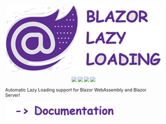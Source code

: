 <p align="center">
  <a href="https://github.com/isc30/blazor-lazy-loading">
    <img src="doc/img/logo.png?raw=true" />
  </a>
</p>
<p align="center">
    <a href="https://github.com/isc30/blazor-lazy-loading"><img src="https://img.shields.io/github/workflow/status/isc30/blazor-lazy-loading/[trigger]%20new%20release/master?logo=github" /></a>
    <a href="https://www.nuget.org/packages?q=BlazorLazyLoading&prerel=false"><img src="https://img.shields.io/nuget/v/BlazorLazyLoading.Components?color=brightgreen&label=stable&logo=nuget)](https://www.nuget.org/packages?q=BlazorLazyLoading&prerel=false" /></a>
    <a href="https://www.nuget.org/packages?q=BlazorLazyLoading&prerel=false"><img src="https://img.shields.io/nuget/dt/BlazorLazyLoading.Components?color=brightgreen&label=downloads&logo=nuget)](https://www.nuget.org/packages?q=BlazorLazyLoading&prerel=false" /></a>
    <a href="https://www.nuget.org/packages?q=BlazorLazyLoading&prerel=false"><img src="https://img.shields.io/nuget/vpre/BlazorLazyLoading.Components?color=yellow&label=dev&logo=nuget)](https://www.nuget.org/packages?q=BlazorLazyLoading&prerel=false" /></a>
</p>

Automatic Lazy Loading support for Blazor WebAssembly and Blazor Server!

[![Documentation / Wiki](doc/img/documentation.png?raw=true)](https://github.com/isc30/blazor-lazy-loading/wiki)
